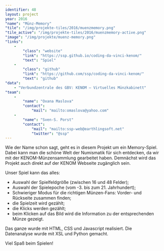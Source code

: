 ```yaml
---
identifier: 48
layout: project
year: 2016
"name": "Münz-Memory"
"tile": "/img/projekte-tiles/2016/muenzmemory.png"
"tile_active": "/img/projekte-tiles/2016/muenzmemory-active.png"
"image": "/img/projekte/muenz-memory.png"
"links":
    -
        "class": "website"
        "link": "https://ssp.github.io/coding-da-vinci-kenom/"
        "text": "Spiel"
    -
        "class": "github"
        "link": "https://github.com/ssp/coding-da-vinci-kenom/"
        "text": "github"
"data":
    - "Verbundzentrale des GBV: KENOM – Virtuelles Münzkabinett"
"team":
    -
        "name": "Oxana Maslova"
        "contact":
            "mail": "mailto:omaslova@yahoo.com"
    -
        "name": "Sven-S. Porst"
        "contact":
            "mail": "mailto:ssp-web@earthlingsoft.net"
            "twitter": "@ssp"
---
```

Wie der Name schon sagt, geht es in diesem Projekt um ein Memory-Spiel. Dabei kann man die schöne Welt der Numismatik für sich entdecken, da wir mit der KENOM-Münzensammlung gearbeitet haben. Demnächst wird das Projekt auch direkt auf der
KENOM Webseite zugänglich sein.

Unser Spiel kann das alles:

- Auswahl der Spielfeldgröße (zwischen 16 und 48 Felder);
- Auswahl der Spielepoche (vom -3. bis zum  21. Jahrhundert);
- Schwieriger Modus für die richtigen Münzen-Fans: Vorder- und Rückseite zusammen finden;
- die Spielzeit wird gezählt;
- die Klicks werden gezählt;
- beim Klicken auf das Bild wird die Information zu der entsprechenden Münze gezeigt.

Das ganze wurde mit HTML, CSS und Javascript realisiert. Die Datenanalyse wurde mit XSL und Python gemacht.

Viel Spaß beim Spielen!
